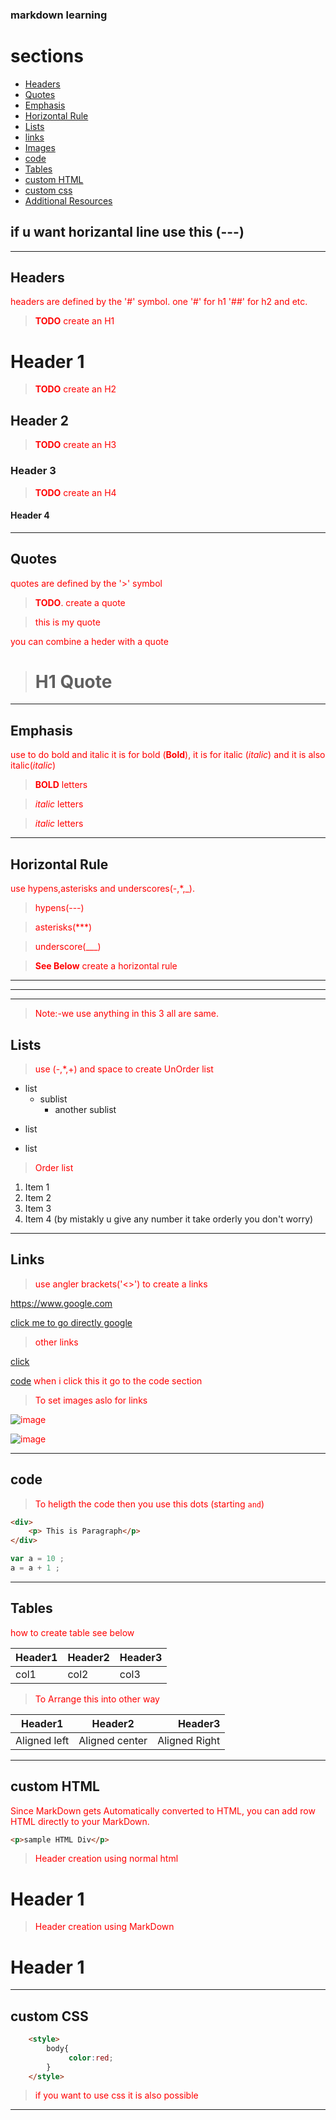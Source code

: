 ### markdown learning

# sections

- [Headers](#headers)
- [Quotes](#quotes)
- [Emphasis](#emphasis)
- [Horizontal Rule](#horizntal-rule)
- [Lists](#lists)
- [links](#links)
- [Images](#images)
- [code](#code)
- [Tables](#tables)
- [custom HTML](#custom-html)
- [custom css](#custom-css)
- [Additional Resources](#additional-resources)

## if u want horizantal line use this (---)
---

## Headers

headers are defined by the '#' symbol. one '#' for h1 '##' for h2 and etc.

<!--
    Example

    # H1 Header
-->


> **TODO** create an H1 
 
# Header 1

> **TODO** create an H2

## Header 2

> **TODO** create an H3

### Header 3

> **TODO** create an H4 

#### Header 4

---

## Quotes

quotes are defined by the '>' symbol

<!--
Example

> This is an example quote

-->


>**TODO**. create a quote

>this is my quote

you can combine a heder with a quote

<!--

> # H1 Quote

-->

> # H1 Quote

---

## Emphasis

use to do bold and italic
it is for bold (**Bold**), it is for italic (*italic*) and it is also italic(_italic_)

> **BOLD** letters

> *italic* letters

> _italic_ letters

---

## Horizontal Rule

<!--

Example

---
***
___

-->

use hypens,asterisks and underscores(-,*,_).

> hypens(---)

> asterisks(***)

> underscore(___)

> **See Below** create a horizontal rule

---
***
___

> Note:-we use anything in this 3 all are same.

## Lists

> use (-,*,+) and space to create UnOrder list

- list
    - sublist
        - another sublist

* list

+ list
  
> Order list

1. Item 1
2. Item 2
3. Item 3
1. Item 4 (by mistakly u give any number it take orderly you don't worry)

***

## Links

> use angler brackets('<>') to create a links

<https://www.google.com>

[click me to go directly google](https://www.google.com)

> other links

<!--

[1] : https://www.google.com

-->
[website]: http://www.google.com

<!--

[my website][1]
-->

[click][website]

[code](#code) when i click this it go to the code section


> To set images aslo for links


![image](C:\Users\kesava\Desktop\1.jpg)


[profile]:
https://www.pexels.com/photo/white-and-yellow-flower-with-green-stems-36764/

![image][profile]

---

## code

> To heligth the code then you use this dots (starting ```
>and ```)

```HTML
<div>
    <p> This is Paragraph</p>
</div>  

```

``` javascript
var a = 10 ;
a = a + 1 ;
```

---

## Tables

how to create table see below

<!--
| Header1 | Header2 | Header3 |
| --- | --- | --- |
| col1 | col2 | col3 |

[OR]

| Header1 | Header2 | Header3 |
|-------- | ------- | ------- |
| col1    | col2    | col3    |

-->

| Header1 | Header2 | Header3 |
|---|---|---|
|   col1  |    col2 |    col3 |

> To Arrange this into other way

| Header1 | Header2 | Header3 |
|---------| :-----: | ------:|
|Aligned left | Aligned center | Aligned Right |

---

## custom HTML

Since MarkDown gets Automatically converted to HTML, you can add row HTML directly to your MarkDown.

```html
<p>sample HTML Div</p>
```
> Header creation using normal html
 
<h1> Header 1 </h1> 

> Header creation using MarkDown

# Header 1 

---

## custom CSS

``` html
    <style>
        body{
             color:red;   
        }
    </style>    
```

> if you want to use css it is also possible

<style>
    p{
        color:red
    }
</style>

---